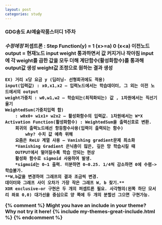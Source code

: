 ```yaml
---
layout: post
categories: study
---
```


<h3>GDG송도 AI예술작품스터디 1주차<h3>

  *수정에정*
퍼셉트론 :
	Step Function(y) = 1 (x>=a)
			  0 (x<a)
	이전노드 output = 현재노드 input 
	weight 통과하면서 값 커지거나 작아짐
	input에 각 weight를 곱한 값을 모두 더해 계단함수(활성화함수)를 통과해 output값 생성
	weight값 조정으로 원하는 결과 생성

	EX) 거리 x당 요금 y (딥러닝- 선형회귀에도 적용)
	input(입력값) : x0,x1,x2 – 입력노드에서는 학습데이터, 그 외는 이전 노드에서의 output 
	weight가중치 : w0,w1,w2 – 학습되는(최적화되는) 값 , 1차원에서는 직선기울기
	WeightedSum(가중치입력 합) 
		: w0x0+ w1x1+ w2x2 – 활성화함수의 입력값. 1차원에서는 W*X
	Activation Function(활성화함수) : WeightedSum을 출력신호로 변환.
		회귀의 출력노드에선 항등함수사용(입력이 출력되는 함수)
			why? 수치 값 예측 위해
		요즘은 ReLU 계열 사용 – Vanishing gradient문제 최소화
		*Vanishing Gradient 은닉층이 많은, 깊은 망 학습시킬 때 
		OUTPUT에서 멀어질수록 학습 안되는 현상
		활성화 함수로 sigmoid 사용하여 발생.
		*sigmoid는 0~1 출력. 미분하면 0~0.25. 1/4씩 감소하면 0에 수렴->학습불가.
	**W,b값을 변경하여 그래프의 결과 조금씩 변경. 
	데이터와 그래프 사이 오차가 가장 작은 그래프 W, b 찾기.**
	XOR exclusive-or 구현은 두 개의 퍼셉트론 필요. 사각형의(왼쪽 하단 모서리 좌표 0,0) 대가선을 중심으로 양 쪽에 두 개의 분할선 그으면 구현가능. 

{% comment %}
Might you have an include in your theme? Why not try it here!
{% include my-themes-great-include.html %}
{% endcomment %}
